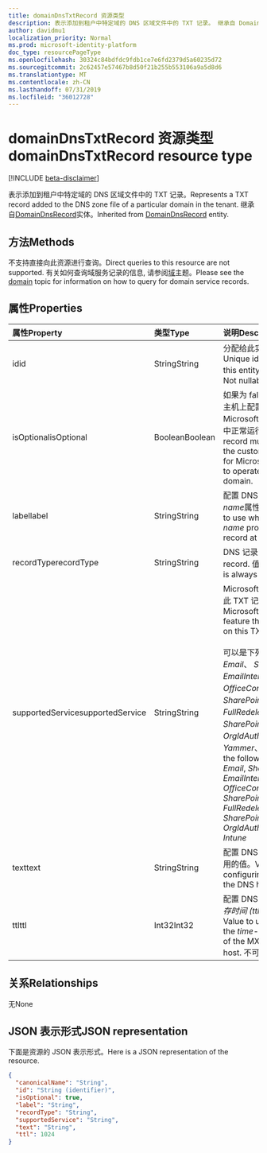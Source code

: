 ```yaml
---
title: domainDnsTxtRecord 资源类型
description: 表示添加到租户中特定域的 DNS 区域文件中的 TXT 记录。 继承自 DomainDnsRecord 实体。
author: davidmu1
localization_priority: Normal
ms.prod: microsoft-identity-platform
doc_type: resourcePageType
ms.openlocfilehash: 30324c84bdfdc9fdb1ce7e6fd2379d5a60235d72
ms.sourcegitcommit: 2c62457e57467b8d50f21b255b553106a9a5d8d6
ms.translationtype: MT
ms.contentlocale: zh-CN
ms.lasthandoff: 07/31/2019
ms.locfileid: "36012728"
---
```

# <a name="domaindnstxtrecord-resource-type"></a><span data-ttu-id="cc086-104">domainDnsTxtRecord 资源类型</span><span class="sxs-lookup"><span data-stu-id="cc086-104">domainDnsTxtRecord resource type</span></span>

[!INCLUDE [beta-disclaimer](../../includes/beta-disclaimer.md)]

<span data-ttu-id="cc086-105">表示添加到租户中特定域的 DNS 区域文件中的 TXT 记录。</span><span class="sxs-lookup"><span data-stu-id="cc086-105">Represents a TXT record added to the DNS zone file of a particular domain in the tenant.</span></span> <span data-ttu-id="cc086-106">继承自[DomainDnsRecord](domaindnsrecord.md)实体。</span><span class="sxs-lookup"><span data-stu-id="cc086-106">Inherited from [DomainDnsRecord](domaindnsrecord.md) entity.</span></span>

## <a name="methods"></a><span data-ttu-id="cc086-107">方法</span><span class="sxs-lookup"><span data-stu-id="cc086-107">Methods</span></span>
<span data-ttu-id="cc086-108">不支持直接向此资源进行查询。</span><span class="sxs-lookup"><span data-stu-id="cc086-108">Direct queries to this resource are not supported.</span></span> <span data-ttu-id="cc086-109">有关如何查询域服务记录的信息, 请参阅[域](domain.md)主题。</span><span class="sxs-lookup"><span data-stu-id="cc086-109">Please see the [domain](domain.md) topic for information on how to query for domain service records.</span></span>

## <a name="properties"></a><span data-ttu-id="cc086-110">属性</span><span class="sxs-lookup"><span data-stu-id="cc086-110">Properties</span></span>
| <span data-ttu-id="cc086-111">属性</span><span class="sxs-lookup"><span data-stu-id="cc086-111">Property</span></span>     | <span data-ttu-id="cc086-112">类型</span><span class="sxs-lookup"><span data-stu-id="cc086-112">Type</span></span>   |<span data-ttu-id="cc086-113">说明</span><span class="sxs-lookup"><span data-stu-id="cc086-113">Description</span></span>|
|:---------------|:--------|:----------|
|<span data-ttu-id="cc086-114">id</span><span class="sxs-lookup"><span data-stu-id="cc086-114">id</span></span>|<span data-ttu-id="cc086-115">String</span><span class="sxs-lookup"><span data-stu-id="cc086-115">String</span></span>| <span data-ttu-id="cc086-116">分配给此实体的唯一标识符。</span><span class="sxs-lookup"><span data-stu-id="cc086-116">Unique identifier assigned to this entity.</span></span> <span data-ttu-id="cc086-117">不可为 null, 只读。</span><span class="sxs-lookup"><span data-stu-id="cc086-117">Not nullable, Read-only.</span></span> |
|<span data-ttu-id="cc086-118">isOptional</span><span class="sxs-lookup"><span data-stu-id="cc086-118">isOptional</span></span>|<span data-ttu-id="cc086-119">Boolean</span><span class="sxs-lookup"><span data-stu-id="cc086-119">Boolean</span></span>| <span data-ttu-id="cc086-120">如果为 false, 则客户必须在 DNS 主机上配置 TXT 记录才能使 Microsoft Online Services 在域中正常运行。</span><span class="sxs-lookup"><span data-stu-id="cc086-120">If false, the TXT record must be configured by the customer at the DNS host for Microsoft Online Services to operate correctly with the domain.</span></span> |
|<span data-ttu-id="cc086-121">label</span><span class="sxs-lookup"><span data-stu-id="cc086-121">label</span></span>|<span data-ttu-id="cc086-122">String</span><span class="sxs-lookup"><span data-stu-id="cc086-122">String</span></span>| <span data-ttu-id="cc086-123">配置 DNS 主机上的 TXT 记录的*name*属性时要使用的值。</span><span class="sxs-lookup"><span data-stu-id="cc086-123">Value to use when configuring the *name* property of the TXT record at the DNS host.</span></span>|
|<span data-ttu-id="cc086-124">recordType</span><span class="sxs-lookup"><span data-stu-id="cc086-124">recordType</span></span>|<span data-ttu-id="cc086-125">String</span><span class="sxs-lookup"><span data-stu-id="cc086-125">String</span></span>| <span data-ttu-id="cc086-126">DNS 记录的类型。</span><span class="sxs-lookup"><span data-stu-id="cc086-126">Type of DNS record.</span></span> <span data-ttu-id="cc086-127">值始终为*Txt*。</span><span class="sxs-lookup"><span data-stu-id="cc086-127">The value is always *Txt*.</span></span> <span data-ttu-id="cc086-128">Key</span><span class="sxs-lookup"><span data-stu-id="cc086-128">Key</span></span> |
|<span data-ttu-id="cc086-129">supportedService</span><span class="sxs-lookup"><span data-stu-id="cc086-129">supportedService</span></span>|<span data-ttu-id="cc086-130">String</span><span class="sxs-lookup"><span data-stu-id="cc086-130">String</span></span>| <span data-ttu-id="cc086-131">Microsoft Online Service 或与此 TXT 记录有依赖关系的功能。</span><span class="sxs-lookup"><span data-stu-id="cc086-131">Microsoft Online Service or feature that has a dependency on this TXT record.</span></span></br></br><span data-ttu-id="cc086-132">可以是下列值之一: **null**、 *Email*、 *Sharepoint*、 *EmailInternalRelayOnly*、 *OfficeCommunicationsOnline*、 *SharePointDefaultDomain*、 *FullRedelegation*、 *SharePointPublic*、 *OrgIdAuthentication*、 *Yammer*、 *Intune*</span><span class="sxs-lookup"><span data-stu-id="cc086-132">Can be one of the following values: **null**, *Email*, *Sharepoint*, *EmailInternalRelayOnly*, *OfficeCommunicationsOnline*, *SharePointDefaultDomain*, *FullRedelegation*, *SharePointPublic*, *OrgIdAuthentication*, *Yammer*, *Intune*</span></span> |
|<span data-ttu-id="cc086-133">text</span><span class="sxs-lookup"><span data-stu-id="cc086-133">text</span></span>|<span data-ttu-id="cc086-134">String</span><span class="sxs-lookup"><span data-stu-id="cc086-134">String</span></span>| <span data-ttu-id="cc086-135">配置 DNS 主机上的*文本*属性时使用的值。</span><span class="sxs-lookup"><span data-stu-id="cc086-135">Value used when configuring the *text* property at the DNS host.</span></span> |
|<span data-ttu-id="cc086-136">ttl</span><span class="sxs-lookup"><span data-stu-id="cc086-136">ttl</span></span>|<span data-ttu-id="cc086-137">Int32</span><span class="sxs-lookup"><span data-stu-id="cc086-137">Int32</span></span>| <span data-ttu-id="cc086-138">配置 DNS 主机上的 MX 记录的*生存时间 (ttl)* 属性时要使用的值。</span><span class="sxs-lookup"><span data-stu-id="cc086-138">Value to use when configuring the *time-to-live (ttl)* property of the MX record at the DNS host.</span></span> <span data-ttu-id="cc086-139">不可为 null</span><span class="sxs-lookup"><span data-stu-id="cc086-139">Not nullable</span></span> |

## <a name="relationships"></a><span data-ttu-id="cc086-140">关系</span><span class="sxs-lookup"><span data-stu-id="cc086-140">Relationships</span></span>
<span data-ttu-id="cc086-141">无</span><span class="sxs-lookup"><span data-stu-id="cc086-141">None</span></span>


## <a name="json-representation"></a><span data-ttu-id="cc086-142">JSON 表示形式</span><span class="sxs-lookup"><span data-stu-id="cc086-142">JSON representation</span></span>
<span data-ttu-id="cc086-143">下面是资源的 JSON 表示形式。</span><span class="sxs-lookup"><span data-stu-id="cc086-143">Here is a JSON representation of the resource.</span></span>

<!-- {
  "blockType": "resource",
  "optionalProperties": [

  ],
  "@odata.type": "microsoft.graph.domainDnsTxtRecord"
}-->

```json
{
  "canonicalName": "String",
  "id": "String (identifier)",
  "isOptional": true,
  "label": "String",
  "recordType": "String",
  "supportedService": "String",
  "text": "String",
  "ttl": 1024
}

```

<!-- uuid: 8fcb5dbc-d5aa-4681-8e31-b001d5168d79
2015-10-25 14:57:30 UTC -->
<!--
{
  "type": "#page.annotation",
  "description": "domainDnsTxtRecord resource",
  "keywords": "",
  "section": "documentation",
  "tocPath": "",
  "suppressions": []
}
-->
